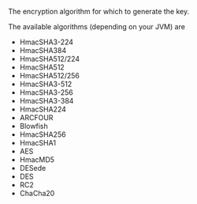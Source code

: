 The encryption algorithm for which to generate the key.

The available algorithms (depending on your JVM) are 

- HmacSHA3-224
- HmacSHA384
- HmacSHA512/224
- HmacSHA512
- HmacSHA512/256
- HmacSHA3-512
- HmacSHA3-256
- HmacSHA3-384
- HmacSHA224
- ARCFOUR
- Blowfish
- HmacSHA256
- HmacSHA1
- AES
- HmacMD5
- DESede
- DES
- RC2
- ChaCha20